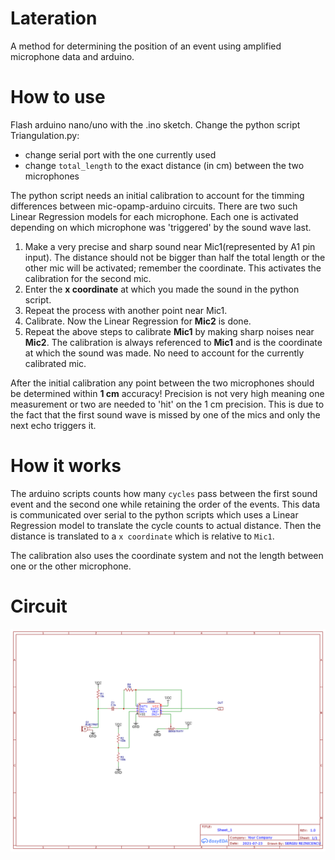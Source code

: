 # Lateration
A method for determining the position of an event using amplified microphone data and arduino.

# How to use
Flash arduino nano/uno with the .ino sketch. Change the python script Triangulation.py:
   - change serial port with the one currently used
   - change `total_length` to the exact distance (in cm) between the two microphones

The python script needs an initial calibration to account for the timming differences between mic-opamp-arduino circuits. There are two such Linear Regression models for each microphone. Each one is activated depending on which microphone was 'triggered' by the sound wave last.

   1. Make a very precise and sharp sound near Mic1(represented by A1 pin input). The distance should not be bigger than half the total length or the other mic will be activated; remember the coordinate. This activates the calibration for the second mic. 
   2. Enter the **x coordinate** at which you made the sound in the python script. 
   3. Repeat the process with another point near Mic1. 
   4. Calibrate. Now the Linear Regression for **Mic2** is done.
   5. Repeat the above steps to calibrate **Mic1** by making sharp noises near **Mic2**. The calibration is always referenced to **Mic1** and is the coordinate at which the sound was made. No need to account for the currently calibrated mic.

   After the initial calibration any point between the two microphones should be determined within **1 cm** accuracy! Precision is not very high meaning one measurement or two are needed to 'hit' on the 1 cm precision. This is due to the fact that the first sound wave is missed by one of the mics and only the next echo triggers it.
   
   
# How it works
The arduino scripts counts how many `cycles` pass between the first sound event and the second one while retaining the order of the events. This data is communicated over serial to the python scripts which uses a Linear Regression model to translate the cycle counts to actual distance. Then the distance is translated to a `x coordinate` which is relative to `Mic1`. 

The calibration also uses the coordinate system and not the length between one or the other microphone.

# Circuit
![Circuit](Schematic_Triangulation.png)
